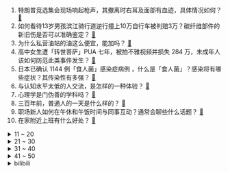 1. 特朗普竞选集会现场响起枪声，其撤离时右耳及面部有血迹，具体情况如何？ [:link:](https://www.zhihu.com/question/661562229)
2. 如何看待13岁男孩滨江骑行道逆行撞上10万自行车被判赔3万？碳纤维部件的新旧伤是否可以准确鉴定？ [:link:](https://www.zhihu.com/question/661389855)
3. 为什么私营油站的油这么便宜，能加吗？ [:link:](https://www.zhihu.com/question/630375265)
4. 高中女生遭「转世菩萨」PUA 七年，被拍不雅视频并损失 284 万，未成年人该如何防范此类事件发生？ [:link:](https://www.zhihu.com/question/661425164)
5. 日本已确认 1144 例「食人菌」感染症病例 ，什么是「食人菌」？感染将有哪些症状？其传染性有多强？ [:link:](https://www.zhihu.com/question/661492018)
6. 与认知水平太低的人交流，是怎样的一种体验？ [:link:](https://www.zhihu.com/question/60768638)
7. 心理学是门伪善的学科吗？ [:link:](https://www.zhihu.com/question/657390098)
8. 三百年前，普通人的一天是什么样的？ [:link:](https://www.zhihu.com/question/661051057)
9. 职场新人如何在午休和午饭时间与同事互动？通常会聊些什么话题？ [:link:](https://www.zhihu.com/question/660814280)
10. 在家附近上班有什么好处？ [:link:](https://www.zhihu.com/question/658690108)
<details>
<summary>11 ~ 20</summary>

11. 目前新能源车为什么还没有普遍在车顶增设太阳能光伏板？如此一来停着车就可以充电不是吗？ [:link:](https://www.zhihu.com/question/601845956)
12. 如何评价美国前总统吉米.卡特？ [:link:](https://www.zhihu.com/question/39923408)
13. 你知道有什么关于荷花的诗词或佳句吗？ [:link:](https://www.zhihu.com/question/661363263)
14. 湖南华容洪水冲毁鱼塘，超 300 万斤外来入侵物种大口黑鲈逃逸，会对生态造成什么影响，应该如何处理？ [:link:](https://www.zhihu.com/question/661264033)
15. 浙江 14 岁女孩确诊马斯克同款「天才病」阿斯伯格综合征，什么是阿斯伯格综合征？该如何治疗？ [:link:](https://www.zhihu.com/question/661481485)
16. 一战俄国动员一千多万大军，二战苏联动员三千多万大军，为什么现在俄乌没有一方动员几百万大军？ [:link:](https://www.zhihu.com/question/660730824)
17. 网传萝卜快跑有云端安全员5G云代驾，交通运输部规定远程安全员人车比不得低于 1∶3，哪些信息值得关注？ [:link:](https://www.zhihu.com/question/661486779)
18. ON 直播回应椅子事件「人闲了就没事干」，如何看待部分不顾当事人看法坚定认为 BLG 存在霸凌的声音？ [:link:](https://www.zhihu.com/question/661513737)
19. 马斯克向特朗普捐款，据悉数额相当可观，巨额财富能否影响美国大选？ [:link:](https://www.zhihu.com/question/661488704)
20. 如果2030年前新疆沙漠变绿洲，中国将发生哪些变化？ [:link:](https://www.zhihu.com/question/658475128)
</details>
<details>
<summary>21 ~ 30</summary>

21. 清洁工被垃圾车撞倒掉入垃圾压缩箱，工作人员翻找7000吨垃圾仍未找到，谁该负责？如何避免类似事情发生？ [:link:](https://www.zhihu.com/question/660103952)
22. 辽宁一市监局被指「未到午休集体离岗」，还未下班办公区已空无一人，真实情况如何？如何评价此事？ [:link:](https://www.zhihu.com/question/661337472)
23. 30岁老公收入高，是别人羡慕的好男人，但感觉没爱了，婚姻还有必要继续吗？ [:link:](https://www.zhihu.com/question/661418349)
24. 如何评价沈腾、马丽主演的电影《抓娃娃》？ [:link:](https://www.zhihu.com/question/661227751)
25. 医生不可能解剖每一个人，那他怎么确定人的内部的器官都长在一样的位置上？ [:link:](https://www.zhihu.com/question/659630996)
26. 日本防卫省「历史最大规模」处分，一次涉及 218 人，海上幕僚长被撤，暴露了什么问题？ [:link:](https://www.zhihu.com/question/661424192)
27. 《绝区零》NGA 评分为 3.3 分，体验过游戏的玩家感受如何？ [:link:](https://www.zhihu.com/question/661460280)
28. iQOO Neo9S Pro+ 正式发布，起售价 2899 元，该产品性价比如何？ [:link:](https://www.zhihu.com/question/661354041)
29. 如果薛宝钗嫁给了孙绍祖，他俩的结局将会如何呢？ [:link:](https://www.zhihu.com/question/661326563)
30. 贝林厄姆基本锁定金球奖，皇马该扶正谁当头牌？ [:link:](https://www.zhihu.com/question/661364169)
</details>
<details>
<summary>31 ~ 40</summary>

31. 有哪些让你特别清醒的文案，能让你大彻大悟，铭记于心的？ [:link:](https://www.zhihu.com/question/660622894)
32. 28 岁女子每天一杯饮料，血糖「爆表」多脏器功能衰竭进 ICU，平日奶茶、饮料喝多少不会危害健康？ [:link:](https://www.zhihu.com/question/661482914)
33. 明知道人生的结局已经烂了，还要坚持吗？ [:link:](https://www.zhihu.com/question/659785186)
34. 在职场里如何管理工作压力？ [:link:](https://www.zhihu.com/question/661114956)
35. 暑假到了，带着孩子自驾游需要注意什么呢？ [:link:](https://www.zhihu.com/question/661120980)
36. 《绝区零》艾莲尾巴设计的很奇怪吗？她的原型到底是什么物种？ [:link:](https://www.zhihu.com/question/661186079)
37. TES 连续七次输给 BLG 成新任「孟获」，这七次都是怎么输的？本届 TES 队内的问题都有哪些？ [:link:](https://www.zhihu.com/question/661490756)
38. Kimi 上线了浏览器插件，新功能使用体验如何？ [:link:](https://www.zhihu.com/question/661046214)
39. 《绝区零》主角兄妹那么多「灰色收入」是如何处理的？ [:link:](https://www.zhihu.com/question/661238663)
40. 那些通过强基计划进入大学的人后悔了吗？ [:link:](https://www.zhihu.com/question/425880663)
</details>
<details>
<summary>41 ~ 50</summary>

41. 你有没有过一瞬间，背过的古诗词穿越时空倏忽而至落在心头？ [:link:](https://www.zhihu.com/question/661154780)
42. 对于《绝区零》来说，需要有跳跃键吗？ [:link:](https://www.zhihu.com/question/660753427)
43. 美洲杯决赛 阿根廷 VS 哥伦比亚，谁的赢面大？ [:link:](https://www.zhihu.com/question/661312840)
44. 老师傅为什么都喜欢买老款万用表？ [:link:](https://www.zhihu.com/question/565524288)
45. 你对广东这个省的印象是什么？ [:link:](https://www.zhihu.com/question/316674710)
46. 你在古建、古迹或博物馆中，看到过的「最美角落」是什么？ [:link:](https://www.zhihu.com/question/660838574)
47. 你最喜欢的中国诗人是谁？ [:link:](https://www.zhihu.com/question/659778306)
48. 2.5亿欧报价被巴萨拒绝，如何评价亚马尔的未来前景？ [:link:](https://www.zhihu.com/question/661275817)
49. 带孩子旅行回来，小朋友们给你带来过哪些「意想不到」旅行感受？ [:link:](https://www.zhihu.com/question/661237331)
50. 什么工作技术或者手艺不看重年龄和学历，就是依靠最后个人作品和案例证明能力的工作有什么 ？ [:link:](https://www.zhihu.com/question/416198441)
</details><details>
<summary>bilibili</summary>

</details>